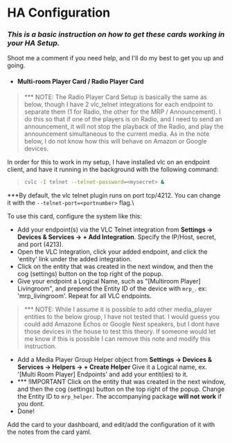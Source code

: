 # HA Configuration 
### _This is a basic instruction on how to get these cards working in your HA Setup._
Shoot me a comment if you need help, and I'll do my best to get you up and going.

- #### Multi-room Player Card / Radio Player Card

> *** NOTE: The Radio Player Card Setup is basically the same as below, though I have 2 vlc_telnet integrations for each endpoint to separate them (1 for Radio, the other for the MRP / Announcement). I do this so that if one of the players is on Radio, and I need to send an announcement, it will not stop the playback of the Radio, and play the announcement simultaneous to the current media. As in the note below, I do not know how this will behave on Amazon or Google devices.

  In order for this to work in my setup, I have installed vlc on an endpoint client, and have it running in the background with the following command:
> ```sh
> cvlc -I telnet --telnet-password=<mysecret> &
> ``` 
  ***By default, the vlc telnet plugin runs on port tcp/4212. You can change it with the `--telnet-port=<portnumber>` flag.\
  
  To use this card, configure the system like this:
  - Add your endpoint(s) via the VLC Telnet integration from **Settings -> Devices & Services -> + Add Integration**. Specify the IP/Host, secret, and port (4213).
  - Open the VLC Integration, click your added endpoint, and click the 'entity' link under the added integration.
  - Click on the entity that was created in the next window, and then the cog (settings) button on the top right of the popup.
  - Give your endpoint a Logical Name, such as "[Multiroom Player] Livingroom", and prepend the Entity ID of the device with `mrp_`. ex: 'mrp_livingroom'. Repeat for all VLC endpoints.

  > *** NOTE: While I assume it is possible to add other media_player entities to the below group, I have not tested that. I would guess you could add Amazone Echos or Google Nest speakers, but I dont have those devices in the house to test this theory. If someone would let me know if this is possible I can remove this note and modify this instruction.
  - Add a Media Player Group Helper object from **Settings -> Devices & Services -> Helpers -> + Create Helper** Give it a Logical name, ex. '[Multi Room Player] Endpoints' and add your entit(ies) to it.
  - *** !IMPORTANT Click on the entity that was created in the next window, and then the cog (settings) button on the top right of the popup. Change the Entity ID to `mrp_helper`. The accompanying package **will not work** if you dont.
  - Done!

  Add the card to your dashboard, and edit/add the configuration of it with the notes from the card yaml.
